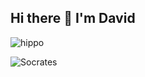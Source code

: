## Hi there 👋 I'm David
![hippo](https://media.giphy.com/media/JIX9t2j0ZTN9S/giphy.gif?cid=790b76113h99h6g1h8yzkmtx7xi4z13b8655tlhaixpg9f39&ep=v1_gifs_search&rid=giphy.gif&ct=g)<br/>

<img alt="Socrates" src="https://i.gr-assets.com/images/S/compressed.photo.goodreads.com/authors/1390145726i/275648._UX200_CR0,33,200,200_.jpg">

